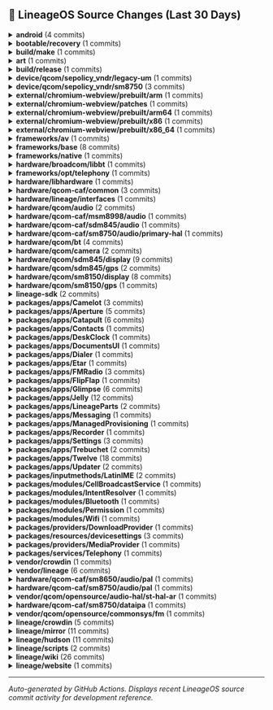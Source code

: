 ## 📜 LineageOS Source Changes (Last 30 Days)

<details>
<summary><b>android</b> (4 commits)</summary>

- [e3c809a](https://github.com/LineageOS/android/commit/e3c809a) manifest: Remove sdm845 HAL guards
  
  Author: Michael Bestas  
  Date: Sun Sep 14 11:34:50 2025 +0300

- [88f4b20](https://github.com/LineageOS/android/commit/88f4b20) manifest: Remove sm8150 HAL guards
  
  Author: Michael Bestas  
  Date: Wed Sep 10 18:17:14 2025 +0300

- [60e32f9](https://github.com/LineageOS/android/commit/60e32f9) manifest: Remove sm7250 HAL guards
  
  Author: Michael Bestas  
  Date: Tue Sep 9 22:53:30 2025 +0300

- [7680485](https://github.com/LineageOS/android/commit/7680485) manifest: September 2025 Security Update
  
  Author: Michael Bestas  
  Date: Sun Sep 7 17:28:23 2025 +0000


</details>

<details>
<summary><b>bootable/recovery</b> (1 commits)</summary>

- [16fcc1f](https://github.com/LineageOS/android_bootable_recovery/commit/16fcc1f) recovery: Extend A/B downgrades for older SPL
  
  Author: pjgowtham  
  Date: Sun Sep 21 19:00:30 2025 +0000


</details>

<details>
<summary><b>build/make</b> (1 commits)</summary>

- [f9262a9](https://github.com/LineageOS/android_build/commit/f9262a9) Merge tag &#x27;android-security-15.0.0_r10&#x27; into staging/lineage-22.2_merge-android-security-15.0.0_r10
  
  Author: Michael Bestas  
  Date: Wed Sep 3 15:43:37 2025 +0300


</details>

<details>
<summary><b>art</b> (1 commits)</summary>

- [2bff684](https://github.com/LineageOS/android_art/commit/2bff684) Merge tag &#x27;android-security-15.0.0_r10&#x27; into staging/lineage-22.2_merge-android-security-15.0.0_r10
  
  Author: Michael Bestas  
  Date: Wed Sep 3 15:41:50 2025 +0300


</details>

<details>
<summary><b>build/release</b> (1 commits)</summary>

- [b4e8130](https://github.com/LineageOS/android_build_release/commit/b4e8130) Bump Security String to 2025-09-01
  
  Author: Michael Bestas  
  Date: Tue Sep 16 12:37:50 2025 +0000


</details>

<details>
<summary><b>device/qcom/sepolicy_vndr/legacy-um</b> (1 commits)</summary>

- [d7ffab3](https://github.com/LineageOS/android_device_qcom_sepolicy_vndr/commit/d7ffab3) sepolicy_vndr: lito: Label more wakeup nodes
  
  Author: Michael Bestas  
  Date: Wed Oct 1 23:15:14 2025 +0000


</details>

<details>
<summary><b>device/qcom/sepolicy_vndr/sm8750</b> (3 commits)</summary>

- [29adc09](https://github.com/LineageOS/android_device_qcom_sepolicy_vndr/commit/29adc09) sun: Match all read_ahead_kb nodes
  
  Author: dianlujitao  
  Date: Sat Sep 20 15:42:28 2025 +0100

- [3347e79](https://github.com/LineageOS/android_device_qcom_sepolicy_vndr/commit/3347e79) qva: Allow weaver HAL to request wakelock
  
  Author: dianlujitao  
  Date: Sat Sep 20 15:42:23 2025 +0100

- [22134fa](https://github.com/LineageOS/android_device_qcom_sepolicy_vndr/commit/22134fa) Merge tag &#x27;LA.VENDOR.15.4.0.r1-18400-pakala.QSSI16.0&#x27; of https://git.codelinaro.org/clo/la/device/qcom/sepolicy_vndr into HEAD
  
  Author: Bruno Martins  
  Date: Sat Sep 20 15:23:01 2025 +0100


</details>

<details>
<summary><b>external/chromium-webview/prebuilt/arm</b> (1 commits)</summary>

- [35d15d3](https://github.com/LineageOS/android_external_chromium-webview_prebuilt_arm/commit/35d15d3) Update Chromium Webview arm to 140.0.7339.207
  
  Author: Kevin F. Haggerty  
  Date: Sat Sep 27 08:22:39 2025 -0600


</details>

<details>
<summary><b>external/chromium-webview/patches</b> (1 commits)</summary>

- [22fb1dd](https://github.com/LineageOS/android_external_chromium-webview_patches/commit/22fb1dd) Update Chromium Webview to 140.0.7339.207
  
  Author: Kevin F. Haggerty  
  Date: Fri Sep 26 09:55:19 2025 -0600


</details>

<details>
<summary><b>external/chromium-webview/prebuilt/arm64</b> (1 commits)</summary>

- [6760647](https://github.com/LineageOS/android_external_chromium-webview_prebuilt_arm64/commit/6760647) Update Chromium Webview arm64 to 140.0.7339.207
  
  Author: Kevin F. Haggerty  
  Date: Sat Sep 27 08:22:45 2025 -0600


</details>

<details>
<summary><b>external/chromium-webview/prebuilt/x86</b> (1 commits)</summary>

- [c18e219](https://github.com/LineageOS/android_external_chromium-webview_prebuilt_x86/commit/c18e219) Update Chromium Webview x86 to 140.0.7339.207
  
  Author: Kevin F. Haggerty  
  Date: Sat Sep 27 08:22:49 2025 -0600


</details>

<details>
<summary><b>external/chromium-webview/prebuilt/x86_64</b> (1 commits)</summary>

- [856f1ce](https://github.com/LineageOS/android_external_chromium-webview_prebuilt_x86_64/commit/856f1ce) Update Chromium Webview x86_64 to 140.0.7339.207
  
  Author: Kevin F. Haggerty  
  Date: Sat Sep 27 08:22:53 2025 -0600


</details>

<details>
<summary><b>frameworks/av</b> (1 commits)</summary>

- [2ff01e68](https://github.com/LineageOS/android_frameworks_av/commit/2ff01e68) Merge tag &#x27;android-security-15.0.0_r10&#x27; into staging/lineage-22.2_merge-android-security-15.0.0_r10
  
  Author: Michael Bestas  
  Date: Wed Sep 3 15:47:07 2025 +0300


</details>

<details>
<summary><b>frameworks/base</b> (8 commits)</summary>

- [b3f41dee](https://github.com/LineageOS/android_frameworks_base/commit/b3f41dee) Revert &quot;Fix biometric prompt appearing above shade&quot;
  
  Author: Austin Delgado  
  Date: Wed Sep 17 11:43:28 2025 +0000

- [fc38726e](https://github.com/LineageOS/android_frameworks_base/commit/fc38726e) Automatic translation import
  
  Author: LineageOS Infra  
  Date: Mon Sep 15 16:54:57 2025 +0000

- [353d8071](https://github.com/LineageOS/android_frameworks_base/commit/353d8071) SystemUI: Hide HEVC screen recording when no HW codec is available
  
  Author: Ido Ben-Hur  
  Date: Sun Sep 14 19:37:06 2025 +0000

- [373d214c](https://github.com/LineageOS/android_frameworks_base/commit/373d214c) Remove CompanionServicesRegister
  
  Author: Evan Chen  
  Date: Sun Sep 14 08:41:08 2025 +0000

- [8dbe445a](https://github.com/LineageOS/android_frameworks_base/commit/8dbe445a) Fix association XML parsing issues
  
  Author: Guojing Yuan  
  Date: Sun Sep 14 08:41:08 2025 +0000

- [da3bdd99](https://github.com/LineageOS/android_frameworks_base/commit/da3bdd99) Fix a bug where turning off Bluetooth before CDM BLE device discovery timeout results in a crash.
  
  Author: Raphael Kim  
  Date: Sun Sep 14 08:41:08 2025 +0000

- [9fbbf5a1](https://github.com/LineageOS/android_frameworks_base/commit/9fbbf5a1) fixup! power: Explicitly check for silent ringtone
  
  Author: programminghoch10  
  Date: Mon Sep 8 08:54:57 2025 +0300

- [e94be3b8](https://github.com/LineageOS/android_frameworks_base/commit/e94be3b8) Merge tag &#x27;android-security-15.0.0_r10&#x27; into staging/lineage-22.2_merge-android-security-15.0.0_r10
  
  Author: Michael Bestas  
  Date: Wed Sep 3 17:50:07 2025 +0300


</details>

<details>
<summary><b>frameworks/native</b> (1 commits)</summary>

- [a7f9cc63](https://github.com/LineageOS/android_frameworks_native/commit/a7f9cc63) Merge tag &#x27;android-security-15.0.0_r10&#x27; into staging/lineage-22.2_merge-android-security-15.0.0_r10
  
  Author: Michael Bestas  
  Date: Wed Sep 3 15:51:23 2025 +0300


</details>

<details>
<summary><b>hardware/broadcom/libbt</b> (1 commits)</summary>

- [39a0c50](https://github.com/LineageOS/android_hardware_broadcom_libbt/commit/39a0c50) libbt: Convert to Android.bp
  
  Author: Yumi Yukimura  
  Date: Thu Sep 4 07:32:39 2025 +0000


</details>

<details>
<summary><b>frameworks/opt/telephony</b> (1 commits)</summary>

- [c3571e72](https://github.com/LineageOS/android_frameworks_opt_telephony/commit/c3571e72) Merge tag &#x27;android-security-15.0.0_r10&#x27; into staging/lineage-22.2_merge-android-security-15.0.0_r10
  
  Author: Michael Bestas  
  Date: Wed Sep 3 15:42:09 2025 +0300


</details>

<details>
<summary><b>hardware/libhardware</b> (1 commits)</summary>

- [dacf02a](https://github.com/LineageOS/android_hardware_libhardware/commit/dacf02a) Avoid log fatal when converting between pcm_format and audio_format_t.
  
  Author: jiabin  
  Date: Fri Sep 12 11:49:56 2025 +0530


</details>

<details>
<summary><b>hardware/qcom-caf/common</b> (3 commits)</summary>

- [4d5665c](https://github.com/LineageOS/android_hardware_qcom-caf_common/commit/4d5665c) qcom: Add msm8998 audio soong config
  
  Author: Michael Bestas  
  Date: Sat Sep 6 12:54:01 2025 +0300

- [ce680e8](https://github.com/LineageOS/android_hardware_qcom-caf_common/commit/ce680e8) common: Unset MSM_VIDC_TARGET_LIST
  
  Author: Michael Bestas  
  Date: Sat Sep 6 12:11:22 2025 +0300

- [84699a5](https://github.com/LineageOS/android_hardware_qcom-caf_common/commit/84699a5) qcom: Remove no longer used TARGET_USES_DRM_PP
  
  Author: Michael Bestas  
  Date: Sat Sep 6 12:11:22 2025 +0300


</details>

<details>
<summary><b>hardware/lineage/interfaces</b> (1 commits)</summary>

- [01b0b5b](https://github.com/LineageOS/android_hardware_lineage_interfaces/commit/01b0b5b) sensors: Add a sensors 2.0 -&gt; 1.0 subhal wrapper
  
  Author: bengris32  
  Date: Sat Sep 27 13:25:38 2025 +0000


</details>

<details>
<summary><b>hardware/qcom/audio</b> (2 commits)</summary>

- [1b40af4](https://github.com/LineageOS/android_hardware_qcom_audio/commit/1b40af4) hal: Convert primary HAL to blueprint
  
  Author: Michael Bestas  
  Date: Sun Sep 14 18:16:52 2025 +0300

- [c895c94](https://github.com/LineageOS/android_hardware_qcom_audio/commit/c895c94) soundfx: Convert to blueprint
  
  Author: Michael Bestas  
  Date: Sun Sep 14 15:31:32 2025 +0300


</details>

<details>
<summary><b>hardware/qcom-caf/msm8998/audio</b> (1 commits)</summary>

- [717b078](https://github.com/LineageOS/android_hardware_qcom_audio/commit/717b078) hal: audio_extn: Add argument to pthread routines
  
  Author: danielml  
  Date: Sun Sep 7 15:27:04 2025 +0000


</details>

<details>
<summary><b>hardware/qcom-caf/sdm845/audio</b> (1 commits)</summary>

- [d5ad5c1](https://github.com/LineageOS/android_hardware_qcom_audio/commit/d5ad5c1) hal: audio_extn: Add argument to pthread routines
  
  Author: danielml  
  Date: Sun Sep 7 15:27:16 2025 +0000


</details>

<details>
<summary><b>hardware/qcom-caf/sm8750/audio/primary-hal</b> (1 commits)</summary>

- [c5ae69f](https://github.com/LineageOS/android_hardware_qcom_audio-ar/commit/c5ae69f) Merge tag &#x27;AUDIO_HANDSET.LA.10.0.r1-06800-pakala.0&#x27; of https://git.codelinaro.org/clo/la/platform/hardware/qcom/audio-ar into HEAD
  
  Author: Bruno Martins  
  Date: Sat Sep 20 15:32:36 2025 +0100


</details>

<details>
<summary><b>hardware/qcom/bt</b> (4 commits)</summary>

- [73ebd37](https://github.com/LineageOS/android_hardware_qcom_bt/commit/73ebd37) bt: Build with -Werror
  
  Author: Michael Bestas  
  Date: Sun Sep 14 20:04:52 2025 +0300

- [4663baf](https://github.com/LineageOS/android_hardware_qcom_bt/commit/4663baf) bt: Remove SSR support
  
  Author: Gabriele M  
  Date: Sun Sep 14 20:04:52 2025 +0300

- [d0dfd8a](https://github.com/LineageOS/android_hardware_qcom_bt/commit/d0dfd8a) bt: Remove unused headers
  
  Author: Michael Bestas  
  Date: Sun Sep 14 19:41:09 2025 +0300

- [3668362](https://github.com/LineageOS/android_hardware_qcom_bt/commit/3668362) bt: Convert libbt-vendor to blueprint
  
  Author: Michael Bestas  
  Date: Sun Sep 14 19:22:44 2025 +0300


</details>

<details>
<summary><b>hardware/qcom/camera</b> (2 commits)</summary>

- [bdff615](https://github.com/LineageOS/android_hardware_qcom_camera/commit/bdff615) camera: Remove unused libmmlib2d_interface
  
  Author: Michael Bestas  
  Date: Sun Sep 14 20:49:12 2025 +0300

- [a7ae4d9](https://github.com/LineageOS/android_hardware_qcom_camera/commit/a7ae4d9) camera: Remove unused files
  
  Author: Michael Bestas  
  Date: Sun Sep 14 20:39:25 2025 +0300


</details>

<details>
<summary><b>hardware/qcom/sdm845/display</b> (9 commits)</summary>

- [0d74c81](https://github.com/LineageOS/android_hardware_qcom_sdm845_display/commit/0d74c81) display: histogram: Add missing epoll_event.h include
  
  Author: razorloves  
  Date: Sun Sep 14 12:52:03 2025 +0300

- [a1cb4c2](https://github.com/LineageOS/android_hardware_qcom_sdm845_display/commit/a1cb4c2) Convert remaining Android.mk to blueprint
  
  Author: Michael Bestas  
  Date: Sun Sep 14 12:52:03 2025 +0300

- [8e56e0e](https://github.com/LineageOS/android_hardware_qcom_sdm845_display/commit/8e56e0e) sdm: Convert hwcomposer.qcom to soong
  
  Author: Michael Bestas  
  Date: Fri Sep 12 11:20:07 2025 +0300

- [fc078b2](https://github.com/LineageOS/android_hardware_qcom_sdm845_display/commit/fc078b2) sdm: Remove display_config_version conditionals
  
  Author: Michael Bestas  
  Date: Fri Sep 12 11:15:49 2025 +0300

- [ede92e3](https://github.com/LineageOS/android_hardware_qcom_sdm845_display/commit/ede92e3) sdm: Remove use_hwc2 conditional
  
  Author: Michael Bestas  
  Date: Fri Sep 12 11:06:16 2025 +0300

- [a04d353](https://github.com/LineageOS/android_hardware_qcom_sdm845_display/commit/a04d353) Convert libhistogram/libsdmcore to blueprint
  
  Author: LuK1337  
  Date: Fri Sep 12 11:06:01 2025 +0300

- [ce359a6](https://github.com/LineageOS/android_hardware_qcom_sdm845_display/commit/ce359a6) Convert gpu_tonemapper to blueprint
  
  Author: EndCredits  
  Date: Fri Sep 12 11:06:01 2025 +0300

- [9f8daaf](https://github.com/LineageOS/android_hardware_qcom_sdm845_display/commit/9f8daaf) gralloc: Make MASTER_SIDE_CP as default Making MASTER_SIDE_CP as default
  
  Author: Prabhakar Reddy Krishnappa  
  Date: Fri Sep 12 11:06:01 2025 +0300

- [fcef4ae](https://github.com/LineageOS/android_hardware_qcom_sdm845_display/commit/fcef4ae) Remove unused libcopybit sources
  
  Author: Michael Bestas  
  Date: Fri Sep 12 10:57:31 2025 +0300


</details>

<details>
<summary><b>hardware/qcom/sdm845/gps</b> (2 commits)</summary>

- [71438e3](https://github.com/LineageOS/android_hardware_qcom_sdm845_gps/commit/71438e3) Add hardware/qcom/sdm845/gps soong namespace
  
  Author: ChengYou Ho  
  Date: Fri Sep 12 12:40:57 2025 +0300

- [33255a1](https://github.com/LineageOS/android_hardware_qcom_sdm845_gps/commit/33255a1) Remove obsolete os_pickup.{bp,mk}
  
  Author: Michael Bestas  
  Date: Fri Sep 12 10:55:57 2025 +0300


</details>

<details>
<summary><b>hardware/qcom/sm8150/display</b> (8 commits)</summary>

- [c13de98](https://github.com/LineageOS/android_hardware_qcom_sm8150_display/commit/c13de98) Convert remaining Android.mk to blueprint
  
  Author: Michael Bestas  
  Date: Wed Sep 10 19:31:29 2025 +0300

- [ad7078c](https://github.com/LineageOS/android_hardware_qcom_sm8150_display/commit/ad7078c) sdm: Convert hwcomposer.qcom to soong
  
  Author: Michael Bestas  
  Date: Wed Sep 10 18:15:28 2025 +0300

- [2a9e0e9](https://github.com/LineageOS/android_hardware_qcom_sm8150_display/commit/2a9e0e9) Revert &quot;sdm/hwc: add display indices property for client id init&quot;
  
  Author: Michael Bestas  
  Date: Wed Sep 10 18:15:28 2025 +0300

- [49c36ba](https://github.com/LineageOS/android_hardware_qcom_sm8150_display/commit/49c36ba) sdm: Remove use_hwc2 conditional
  
  Author: Michael Bestas  
  Date: Wed Sep 10 18:15:28 2025 +0300

- [99e4d3f](https://github.com/LineageOS/android_hardware_qcom_sm8150_display/commit/99e4d3f) Convert libhistogram/libsdmcore to blueprint
  
  Author: LuK1337  
  Date: Wed Sep 10 18:15:28 2025 +0300

- [0278765](https://github.com/LineageOS/android_hardware_qcom_sm8150_display/commit/0278765) display: Squashed revert of hypervisor changes
  
  Author: Michael Bestas  
  Date: Wed Sep 10 18:15:28 2025 +0300

- [cd069e1](https://github.com/LineageOS/android_hardware_qcom_sm8150_display/commit/cd069e1) Convert gpu_tonemapper to blueprint
  
  Author: EndCredits  
  Date: Wed Sep 10 18:15:28 2025 +0300

- [cf6f59d](https://github.com/LineageOS/android_hardware_qcom_sm8150_display/commit/cf6f59d) Remove unused libcopybit sources
  
  Author: Michael Bestas  
  Date: Wed Sep 10 17:10:59 2025 +0300


</details>

<details>
<summary><b>hardware/qcom/sm8150/gps</b> (1 commits)</summary>

- [c102eca](https://github.com/LineageOS/android_hardware_qcom_sm8150_gps/commit/c102eca) Remove obsolete os_pickup.{bp,mk}
  
  Author: Michael Bestas  
  Date: Wed Sep 10 16:23:52 2025 +0300


</details>

<details>
<summary><b>lineage-sdk</b> (2 commits)</summary>

- [a0ab6a8](https://github.com/LineageOS/android_lineage-sdk/commit/a0ab6a8) Automatic translation import
  
  Author: LineageOS Infra  
  Date: Wed Oct 1 23:32:42 2025 +0000

- [e622339](https://github.com/LineageOS/android_lineage-sdk/commit/e622339) Automatic translation import
  
  Author: LineageOS Infra  
  Date: Mon Sep 15 16:55:01 2025 +0000


</details>

<details>
<summary><b>packages/apps/Camelot</b> (3 commits)</summary>

- [b6cff9a](https://github.com/LineageOS/android_packages_apps_Camelot/commit/b6cff9a) Camelot: Update generatebp to v1.28
  
  Author: Sebastiano Barezzi  
  Date: Wed Sep 24 19:36:25 2025 +0200

- [bcfa1a7](https://github.com/LineageOS/android_packages_apps_Camelot/commit/bcfa1a7) Camelot: Update Gradle wrapper and AGP
  
  Author: Sebastiano Barezzi  
  Date: Wed Sep 24 19:33:55 2025 +0200

- [34fd95b](https://github.com/LineageOS/android_packages_apps_Camelot/commit/34fd95b) Automatic translation import
  
  Author: LineageOS Infra  
  Date: Mon Sep 15 16:55:02 2025 +0000


</details>

<details>
<summary><b>packages/apps/Aperture</b> (5 commits)</summary>

- [1b0c843](https://github.com/LineageOS/android_packages_apps_Aperture/commit/1b0c843) Aperture: No more jail escape
  
  Author: Luca Stefani  
  Date: Tue Sep 16 10:01:45 2025 +0000

- [340b187](https://github.com/LineageOS/android_packages_apps_Aperture/commit/340b187) Aperture: Update CameraX
  
  Author: Sebastiano Barezzi  
  Date: Tue Sep 16 10:01:45 2025 +0000

- [503b71d](https://github.com/LineageOS/android_packages_apps_Aperture/commit/503b71d) Aperture: Update CameraX to 1.5.0
  
  Author: Luca Stefani  
  Date: Tue Sep 16 10:01:45 2025 +0000

- [b594427](https://github.com/LineageOS/android_packages_apps_Aperture/commit/b594427) Automatic translation import
  
  Author: LineageOS Infra  
  Date: Mon Sep 15 16:55:01 2025 +0000

- [163d4bb](https://github.com/LineageOS/android_packages_apps_Aperture/commit/163d4bb) Aperture: Fix zoom level bar alignment in QR mode
  
  Author: LuK1337  
  Date: Thu Sep 4 17:45:03 2025 +0200


</details>

<details>
<summary><b>packages/apps/Catapult</b> (6 commits)</summary>

- [cde6f68](https://github.com/LineageOS/android_packages_apps_Catapult/commit/cde6f68) Catapult: Update generatebp to v1.28
  
  Author: Sebastiano Barezzi  
  Date: Wed Sep 24 19:46:06 2025 +0200

- [ca5d356](https://github.com/LineageOS/android_packages_apps_Catapult/commit/ca5d356) Catapult: Update AGP
  
  Author: Sebastiano Barezzi  
  Date: Wed Sep 24 19:44:54 2025 +0200

- [1986457](https://github.com/LineageOS/android_packages_apps_Catapult/commit/1986457) Catapult: Sync up Gradle setup with Twelve &amp; co.
  
  Author: Sebastiano Barezzi  
  Date: Sun Sep 21 18:43:09 2025 +0200

- [38dc5a4](https://github.com/LineageOS/android_packages_apps_Catapult/commit/38dc5a4) Catapult: Update Gradle wrapper and AGP
  
  Author: Sebastiano Barezzi  
  Date: Sun Sep 21 18:17:02 2025 +0200

- [1190f61](https://github.com/LineageOS/android_packages_apps_Catapult/commit/1190f61) Catapult: Update card move overlay drawable dimens
  
  Author: Timi  
  Date: Sun Sep 21 11:45:15 2025 +0300

- [8f00af7](https://github.com/LineageOS/android_packages_apps_Catapult/commit/8f00af7) Automatic translation import
  
  Author: LineageOS Infra  
  Date: Mon Sep 15 16:55:02 2025 +0000


</details>

<details>
<summary><b>packages/apps/Contacts</b> (1 commits)</summary>

- [29de9bf](https://github.com/LineageOS/android_packages_apps_Contacts/commit/29de9bf) Merge tag &#x27;android-security-15.0.0_r10&#x27; into staging/lineage-22.2_merge-android-security-15.0.0_r10
  
  Author: Michael Bestas  
  Date: Wed Sep 3 15:42:20 2025 +0300


</details>

<details>
<summary><b>packages/apps/DeskClock</b> (1 commits)</summary>

- [cd9326b](https://github.com/LineageOS/android_packages_apps_DeskClock/commit/cd9326b) Automatic translation import
  
  Author: LineageOS Infra  
  Date: Mon Sep 15 16:55:02 2025 +0000


</details>

<details>
<summary><b>packages/apps/DocumentsUI</b> (1 commits)</summary>

- [dff9363](https://github.com/LineageOS/android_packages_apps_DocumentsUI/commit/dff9363) Merge tag &#x27;android-security-15.0.0_r10&#x27; into staging/lineage-22.2_merge-android-security-15.0.0_r10
  
  Author: Michael Bestas  
  Date: Wed Sep 3 15:42:20 2025 +0300


</details>

<details>
<summary><b>packages/apps/Dialer</b> (1 commits)</summary>

- [0f46e4b](https://github.com/LineageOS/android_packages_apps_Dialer/commit/0f46e4b) Automatic translation import
  
  Author: LineageOS Infra  
  Date: Mon Sep 15 16:55:03 2025 +0000


</details>

<details>
<summary><b>packages/apps/Etar</b> (1 commits)</summary>

- [26ac561](https://github.com/LineageOS/android_packages_apps_Etar/commit/26ac561) Automatic translation import
  
  Author: LineageOS Infra  
  Date: Mon Sep 15 16:55:04 2025 +0000


</details>

<details>
<summary><b>packages/apps/FMRadio</b> (3 commits)</summary>

- [7e89b01](https://github.com/LineageOS/android_packages_apps_FMRadio/commit/7e89b01) FmService: Set RECEIVER_NOT_EXPORTED
  
  Author: Cyber Knight  
  Date: Fri Sep 26 18:30:01 2025 +0000

- [4372899](https://github.com/LineageOS/android_packages_apps_FMRadio/commit/4372899) FMRadio: Start ForegroundService with a type
  
  Author: Cyber Knight  
  Date: Wed Sep 24 20:26:24 2025 +0000

- [5160538](https://github.com/LineageOS/android_packages_apps_FMRadio/commit/5160538) Automatic translation import
  
  Author: LineageOS Infra  
  Date: Mon Sep 15 16:55:04 2025 +0000


</details>

<details>
<summary><b>packages/apps/FlipFlap</b> (1 commits)</summary>

- [dd49d55](https://github.com/LineageOS/android_packages_apps_FlipFlap/commit/dd49d55) Automatic translation import
  
  Author: LineageOS Infra  
  Date: Mon Sep 15 16:55:05 2025 +0000


</details>

<details>
<summary><b>packages/apps/Glimpse</b> (6 commits)</summary>

- [bf55f6a](https://github.com/LineageOS/android_packages_apps_Glimpse/commit/bf55f6a) Automatic translation import
  
  Author: LineageOS Infra  
  Date: Wed Oct 1 23:32:43 2025 +0000

- [6fcd70c](https://github.com/LineageOS/android_packages_apps_Glimpse/commit/6fcd70c) Glimpse: Add file size to media info
  
  Author: Luca Stefani  
  Date: Tue Sep 30 20:44:31 2025 +0200

- [fa8b084](https://github.com/LineageOS/android_packages_apps_Glimpse/commit/fa8b084) Automatic translation import
  
  Author: LineageOS Infra  
  Date: Wed Sep 24 20:06:43 2025 +0000

- [b810f35](https://github.com/LineageOS/android_packages_apps_Glimpse/commit/b810f35) Glimpse: Update generatebp to v1.28
  
  Author: Sebastiano Barezzi  
  Date: Wed Sep 24 18:40:48 2025 +0200

- [a09a223](https://github.com/LineageOS/android_packages_apps_Glimpse/commit/a09a223) Glimpse: Update Gradle wrapper and AGP
  
  Author: Sebastiano Barezzi  
  Date: Sun Sep 21 11:17:05 2025 +0200

- [e774392](https://github.com/LineageOS/android_packages_apps_Glimpse/commit/e774392) Automatic translation import
  
  Author: LineageOS Infra  
  Date: Mon Sep 15 16:55:05 2025 +0000


</details>

<details>
<summary><b>packages/apps/Jelly</b> (12 commits)</summary>

- [2d8559b](https://github.com/LineageOS/android_packages_apps_Jelly/commit/2d8559b) Jelly: Load scripts once
  
  Author: Luca Stefani  
  Date: Fri Sep 26 14:00:41 2025 -0700

- [67d7b58](https://github.com/LineageOS/android_packages_apps_Jelly/commit/67d7b58) Jelly: Implement Web Share API
  
  Author: SaeedDev94  
  Date: Fri Sep 26 13:58:10 2025 -0700

- [fe57ec1](https://github.com/LineageOS/android_packages_apps_Jelly/commit/fe57ec1) Jelly: Update generatebp to v1.28
  
  Author: Sebastiano Barezzi  
  Date: Thu Sep 25 01:45:01 2025 +0200

- [16c2153](https://github.com/LineageOS/android_packages_apps_Jelly/commit/16c2153) Jelly: Update AGP
  
  Author: Sebastiano Barezzi  
  Date: Thu Sep 25 01:45:01 2025 +0200

- [2a0c520](https://github.com/LineageOS/android_packages_apps_Jelly/commit/2a0c520) Automatic translation import
  
  Author: LineageOS Infra  
  Date: Wed Sep 24 20:06:44 2025 +0000

- [504ab40](https://github.com/LineageOS/android_packages_apps_Jelly/commit/504ab40) Jelly: Bump Kotlin to 1.9.23
  
  Author: Sebastiano Barezzi  
  Date: Mon Sep 22 17:35:46 2025 +0200

- [eca8410](https://github.com/LineageOS/android_packages_apps_Jelly/commit/eca8410) Jelly: Update gradle-generatebp to 1.26
  
  Author: Luca Stefani  
  Date: Mon Sep 22 17:33:02 2025 +0200

- [1f01f61](https://github.com/LineageOS/android_packages_apps_Jelly/commit/1f01f61) Jelly: Update Gradle wrapper and AGP
  
  Author: Sebastiano Barezzi  
  Date: Mon Sep 22 17:30:07 2025 +0200

- [3bb9fdb](https://github.com/LineageOS/android_packages_apps_Jelly/commit/3bb9fdb) Jelly: Sync up Gradle setup with Twelve &amp; co.
  
  Author: Sebastiano Barezzi  
  Date: Mon Sep 22 17:19:05 2025 +0200

- [d7059db](https://github.com/LineageOS/android_packages_apps_Jelly/commit/d7059db) Jelly: Move KAPT block to the right place
  
  Author: Sebastiano Barezzi  
  Date: Mon Sep 22 17:19:05 2025 +0200

- [0a8e529](https://github.com/LineageOS/android_packages_apps_Jelly/commit/0a8e529) Jelly: Specify KAPT version and add all plugins to classpath
  
  Author: Sebastiano Barezzi  
  Date: Mon Sep 22 17:13:18 2025 +0200

- [6de7c84](https://github.com/LineageOS/android_packages_apps_Jelly/commit/6de7c84) Automatic translation import
  
  Author: LineageOS Infra  
  Date: Mon Sep 15 16:55:05 2025 +0000


</details>

<details>
<summary><b>packages/apps/LineageParts</b> (2 commits)</summary>

- [3621247](https://github.com/LineageOS/android_packages_apps_LineageParts/commit/3621247) Automatic translation import
  
  Author: LineageOS Infra  
  Date: Wed Oct 1 23:32:44 2025 +0000

- [84552e0](https://github.com/LineageOS/android_packages_apps_LineageParts/commit/84552e0) Automatic translation import
  
  Author: LineageOS Infra  
  Date: Mon Sep 15 16:55:06 2025 +0000


</details>

<details>
<summary><b>packages/apps/Messaging</b> (1 commits)</summary>

- [d65b136](https://github.com/LineageOS/android_packages_apps_Messaging/commit/d65b136) Automatic translation import
  
  Author: LineageOS Infra  
  Date: Mon Sep 15 16:55:06 2025 +0000


</details>

<details>
<summary><b>packages/apps/ManagedProvisioning</b> (1 commits)</summary>

- [5d236fc](https://github.com/LineageOS/android_packages_apps_ManagedProvisioning/commit/5d236fc) Merge tag &#x27;android-security-15.0.0_r10&#x27; into staging/lineage-22.2_merge-android-security-15.0.0_r10
  
  Author: Michael Bestas  
  Date: Wed Sep 3 15:42:21 2025 +0300


</details>

<details>
<summary><b>packages/apps/Recorder</b> (1 commits)</summary>

- [1f9060b](https://github.com/LineageOS/android_packages_apps_Recorder/commit/1f9060b) Automatic translation import
  
  Author: LineageOS Infra  
  Date: Mon Sep 15 16:55:06 2025 +0000


</details>

<details>
<summary><b>packages/apps/Settings</b> (3 commits)</summary>

- [02302c34](https://github.com/LineageOS/android_packages_apps_Settings/commit/02302c34) Automatic translation import
  
  Author: LineageOS Infra  
  Date: Wed Oct 1 23:32:45 2025 +0000

- [e54e5070](https://github.com/LineageOS/android_packages_apps_Settings/commit/e54e5070) Automatic translation import
  
  Author: LineageOS Infra  
  Date: Mon Sep 15 16:55:07 2025 +0000

- [3467f151](https://github.com/LineageOS/android_packages_apps_Settings/commit/3467f151) Merge tag &#x27;android-security-15.0.0_r10&#x27; into staging/lineage-22.2_merge-android-security-15.0.0_r10
  
  Author: Michael Bestas  
  Date: Wed Sep 3 16:01:01 2025 +0300


</details>

<details>
<summary><b>packages/apps/Trebuchet</b> (2 commits)</summary>

- [3c1310f](https://github.com/LineageOS/android_packages_apps_Trebuchet/commit/3c1310f) Automatic translation import
  
  Author: LineageOS Infra  
  Date: Wed Oct 1 23:32:46 2025 +0000

- [7220bfa](https://github.com/LineageOS/android_packages_apps_Trebuchet/commit/7220bfa) Automatic translation import
  
  Author: LineageOS Infra  
  Date: Mon Sep 15 16:55:08 2025 +0000


</details>

<details>
<summary><b>packages/apps/Twelve</b> (18 commits)</summary>

- [5463caa](https://github.com/LineageOS/android_packages_apps_Twelve/commit/5463caa) Automatic translation import
  
  Author: LineageOS Infra  
  Date: Wed Oct 1 23:32:46 2025 +0000

- [17169d4](https://github.com/LineageOS/android_packages_apps_Twelve/commit/17169d4) Automatic translation import
  
  Author: LineageOS Infra  
  Date: Wed Sep 24 20:06:50 2025 +0000

- [adc7d1b](https://github.com/LineageOS/android_packages_apps_Twelve/commit/adc7d1b) Twelve: Update generatebp to v1.28
  
  Author: Sebastiano Barezzi  
  Date: Wed Sep 24 18:55:46 2025 +0200

- [48e5a66](https://github.com/LineageOS/android_packages_apps_Twelve/commit/48e5a66) Twelve: `kapt` -&gt; `kotlin-kapt`
  
  Author: Sebastiano Barezzi  
  Date: Wed Sep 24 18:55:46 2025 +0200

- [2829464](https://github.com/LineageOS/android_packages_apps_Twelve/commit/2829464) Twelve: Update Gradle wrapper and AGP
  
  Author: Sebastiano Barezzi  
  Date: Wed Sep 24 16:44:48 2025 +0200

- [7d3ecde](https://github.com/LineageOS/android_packages_apps_Twelve/commit/7d3ecde) Twelve: Fix spacing around play buttons
  
  Author: Inhishonor  
  Date: Sat Sep 20 19:56:01 2025 +0200

- [3f0ff3d](https://github.com/LineageOS/android_packages_apps_Twelve/commit/3f0ff3d) Twelve: ListItem: Declare a new corner radius attribute
  
  Author: Sebastiano Barezzi  
  Date: Sat Sep 20 19:56:01 2025 +0200

- [08bb7f0](https://github.com/LineageOS/android_packages_apps_Twelve/commit/08bb7f0) Twelve: ListItem: Fix an API issue on older SDK versions
  
  Author: Sebastiano Barezzi  
  Date: Sat Sep 20 19:56:01 2025 +0200

- [77af37e](https://github.com/LineageOS/android_packages_apps_Twelve/commit/77af37e) Twelve: ListItem: `Context.getColorStateList` uses the current theme
  
  Author: Sebastiano Barezzi  
  Date: Sat Sep 20 19:56:01 2025 +0200

- [aca4e68](https://github.com/LineageOS/android_packages_apps_Twelve/commit/aca4e68) Twelve: Resize the window when using IME
  
  Author: Sebastiano Barezzi  
  Date: Sat Sep 20 19:56:00 2025 +0200

- [14c855f](https://github.com/LineageOS/android_packages_apps_Twelve/commit/14c855f) Twelve: Fix FAB text/icon tints
  
  Author: Luca Stefani  
  Date: Sat Sep 20 19:56:00 2025 +0200

- [bb6d425](https://github.com/LineageOS/android_packages_apps_Twelve/commit/bb6d425) Twelve: Specify KAPT version and add all plugins to classpath
  
  Author: Sebastiano Barezzi  
  Date: Sat Sep 20 19:56:00 2025 +0200

- [3026c4d](https://github.com/LineageOS/android_packages_apps_Twelve/commit/3026c4d) Twelve: Play random songs button
  
  Author: Inhishonor  
  Date: Thu Sep 18 20:24:36 2025 +0200

- [8b55929](https://github.com/LineageOS/android_packages_apps_Twelve/commit/8b55929) Twelve: Result: Add `onSuccess`/`onError` methods
  
  Author: Sebastiano Barezzi  
  Date: Thu Sep 18 20:24:36 2025 +0200

- [5131a69](https://github.com/LineageOS/android_packages_apps_Twelve/commit/5131a69) Twelve: MediaDataStore: Add audios method
  
  Author: Sebastiano Barezzi  
  Date: Thu Sep 18 20:24:36 2025 +0200

- [851f87d](https://github.com/LineageOS/android_packages_apps_Twelve/commit/851f87d) Twelve: Merge all home page VMs into a single one
  
  Author: Sebastiano Barezzi  
  Date: Thu Sep 18 20:23:41 2025 +0200

- [c167d52](https://github.com/LineageOS/android_packages_apps_Twelve/commit/c167d52) Twelve: Get new random content every time app opens
  
  Author: Inhishonor  
  Date: Thu Sep 18 20:23:41 2025 +0200

- [e765cd7](https://github.com/LineageOS/android_packages_apps_Twelve/commit/e765cd7) Automatic translation import
  
  Author: LineageOS Infra  
  Date: Mon Sep 15 16:55:08 2025 +0000


</details>

<details>
<summary><b>packages/apps/Updater</b> (2 commits)</summary>

- [312b283](https://github.com/LineageOS/android_packages_apps_Updater/commit/312b283) Automatic translation import
  
  Author: LineageOS Infra  
  Date: Wed Oct 1 23:32:47 2025 +0000

- [be62451](https://github.com/LineageOS/android_packages_apps_Updater/commit/be62451) Automatic translation import
  
  Author: LineageOS Infra  
  Date: Mon Sep 15 16:55:09 2025 +0000


</details>

<details>
<summary><b>packages/inputmethods/LatinIME</b> (2 commits)</summary>

- [b1b807e](https://github.com/LineageOS/android_packages_inputmethods_LatinIME/commit/b1b807e) Add Turkish F layout
  
  Author: Berkay Yıldırım  
  Date: Fri Sep 12 13:53:48 2025 +0300

- [d565b60](https://github.com/LineageOS/android_packages_inputmethods_LatinIME/commit/d565b60) Add Turkish specific layout set
  
  Author: Berkay Yıldırım  
  Date: Thu Sep 11 07:13:45 2025 +0000


</details>

<details>
<summary><b>packages/modules/CellBroadcastService</b> (1 commits)</summary>

- [ea7970b](https://github.com/LineageOS/android_packages_modules_CellBroadcastService/commit/ea7970b) Merge tag &#x27;android-security-15.0.0_r10&#x27; into staging/lineage-22.2_merge-android-security-15.0.0_r10
  
  Author: Michael Bestas  
  Date: Wed Sep 3 16:07:30 2025 +0300


</details>

<details>
<summary><b>packages/modules/IntentResolver</b> (1 commits)</summary>

- [ac921be](https://github.com/LineageOS/android_packages_modules_IntentResolver/commit/ac921be) Merge tag &#x27;android-security-15.0.0_r10&#x27; into staging/lineage-22.2_merge-android-security-15.0.0_r10
  
  Author: Michael Bestas  
  Date: Wed Sep 3 16:06:41 2025 +0300


</details>

<details>
<summary><b>packages/modules/Bluetooth</b> (1 commits)</summary>

- [b6a6b8a28](https://github.com/LineageOS/android_packages_modules_Bluetooth/commit/b6a6b8a28) Merge tag &#x27;android-security-15.0.0_r10&#x27; into staging/lineage-22.2_merge-android-security-15.0.0_r10
  
  Author: Michael Bestas  
  Date: Wed Sep 3 16:08:42 2025 +0300


</details>

<details>
<summary><b>packages/modules/Permission</b> (1 commits)</summary>

- [f9690ca9](https://github.com/LineageOS/android_packages_modules_Permission/commit/f9690ca9) Merge tag &#x27;android-security-15.0.0_r10&#x27; into staging/lineage-22.2_merge-android-security-15.0.0_r10
  
  Author: Michael Bestas  
  Date: Wed Sep 3 15:42:31 2025 +0300


</details>

<details>
<summary><b>packages/modules/Wifi</b> (1 commits)</summary>

- [d6417247](https://github.com/LineageOS/android_packages_modules_Wifi/commit/d6417247) Merge tag &#x27;android-security-15.0.0_r10&#x27; into staging/lineage-22.2_merge-android-security-15.0.0_r10
  
  Author: Michael Bestas  
  Date: Wed Sep 3 16:10:02 2025 +0300


</details>

<details>
<summary><b>packages/providers/DownloadProvider</b> (1 commits)</summary>

- [14a2956](https://github.com/LineageOS/android_packages_providers_DownloadProvider/commit/14a2956) Automatic translation import
  
  Author: LineageOS Infra  
  Date: Mon Sep 15 16:55:09 2025 +0000


</details>

<details>
<summary><b>packages/resources/devicesettings</b> (3 commits)</summary>

- [885204a](https://github.com/LineageOS/android_packages_resources_devicesettings/commit/885204a) Automatic translation import
  
  Author: LineageOS Infra  
  Date: Wed Oct 1 23:32:48 2025 +0000

- [61a0716](https://github.com/LineageOS/android_packages_resources_devicesettings/commit/61a0716) Automatic translation import
  
  Author: LineageOS Infra  
  Date: Mon Sep 15 16:55:09 2025 +0000

- [cd8846d](https://github.com/LineageOS/android_packages_resources_devicesettings/commit/cd8846d) devicesettings: Add strings for StylusKeyHandler
  
  Author: AnierinB  
  Date: Sat Sep 13 06:08:50 2025 +0000


</details>

<details>
<summary><b>packages/providers/MediaProvider</b> (1 commits)</summary>

- [47422d55](https://github.com/LineageOS/android_packages_providers_MediaProvider/commit/47422d55) Merge tag &#x27;android-security-15.0.0_r10&#x27; into staging/lineage-22.2_merge-android-security-15.0.0_r10
  
  Author: Michael Bestas  
  Date: Wed Sep 3 15:42:36 2025 +0300


</details>

<details>
<summary><b>packages/services/Telephony</b> (1 commits)</summary>

- [85f9d70](https://github.com/LineageOS/android_packages_services_Telephony/commit/85f9d70) Merge tag &#x27;android-security-15.0.0_r10&#x27; into staging/lineage-22.2_merge-android-security-15.0.0_r10
  
  Author: Michael Bestas  
  Date: Wed Sep 3 16:14:00 2025 +0300


</details>

<details>
<summary><b>vendor/crowdin</b> (1 commits)</summary>

- [c6cea5e](https://github.com/LineageOS/android_vendor_crowdin/commit/c6cea5e) Automatic translation import
  
  Author: LineageOS Infra  
  Date: Mon Sep 15 16:55:17 2025 +0000


</details>

<details>
<summary><b>vendor/lineage</b> (6 commits)</summary>

- [d89d58b](https://github.com/LineageOS/android_vendor_lineage/commit/d89d58b) vars: Update sun tags
  
  Author: Bruno Martins  
  Date: Sat Sep 20 15:26:27 2025 +0100

- [a5111a0](https://github.com/LineageOS/android_vendor_lineage/commit/a5111a0) vars: Point bluejay to archive.org
  
  Author: Michael Bestas  
  Date: Thu Sep 11 13:23:28 2025 +0300

- [d5fdacb](https://github.com/LineageOS/android_vendor_lineage/commit/d5fdacb) vars: Point sunfish to archive.org
  
  Author: Michael Bestas  
  Date: Thu Sep 11 10:13:21 2025 +0000

- [b23dc5b](https://github.com/LineageOS/android_vendor_lineage/commit/b23dc5b) merge_dtbs: Use DeviceTreeInfo&#x27;s hash in get_name()
  
  Author: inferno0230  
  Date: Tue Sep 9 10:03:38 2025 +0200

- [18c7a31](https://github.com/LineageOS/android_vendor_lineage/commit/18c7a31) apns: Add BICS
  
  Author: dianlujitao  
  Date: Mon Sep 8 06:19:41 2025 +0000

- [ad91ffc](https://github.com/LineageOS/android_vendor_lineage/commit/ad91ffc) vars: September 2025 Security Update
  
  Author: Michael Bestas  
  Date: Wed Sep 3 15:31:52 2025 +0300


</details>

<details>
<summary><b>hardware/qcom-caf/sm8650/audio/pal</b> (1 commits)</summary>

- [d19ff12](https://github.com/LineageOS/android_vendor_qcom_opensource_arpal-lx/commit/d19ff12) Revert &quot;pal: fix redefinition of epoll_event&quot;
  
  Author: Arian  
  Date: Thu Sep 18 14:11:25 2025 +0000


</details>

<details>
<summary><b>hardware/qcom-caf/sm8750/audio/pal</b> (1 commits)</summary>

- [6ead194](https://github.com/LineageOS/android_vendor_qcom_opensource_arpal-lx/commit/6ead194) Merge tag &#x27;AUDIO_HANDSET.LA.10.0.r1-06800-pakala.0&#x27; of https://git.codelinaro.org/clo/la/platform/vendor/qcom/opensource/arpal-lx into HEAD
  
  Author: Bruno Martins  
  Date: Sat Sep 20 15:31:29 2025 +0100


</details>

<details>
<summary><b>vendor/qcom/opensource/audio-hal/st-hal-ar</b> (1 commits)</summary>

- [368e7bd](https://github.com/LineageOS/android_vendor_qcom_opensource_audio-hal_st-hal-ar/commit/368e7bd) Merge tag &#x27;AUDIO_HANDSET.LA.10.0.r1-06800-pakala.0&#x27; of https://git.codelinaro.org/clo/la/platform/vendor/qcom-opensource/audio-hal/st-hal-ar into HEAD
  
  Author: Bruno Martins  
  Date: Sat Sep 20 15:35:20 2025 +0100


</details>

<details>
<summary><b>hardware/qcom-caf/sm8750/dataipa</b> (1 commits)</summary>

- [9924e25](https://github.com/LineageOS/android_vendor_qcom_opensource_dataipa/commit/9924e25) Merge tag &#x27;LA.VENDOR.15.4.0.r1-18400-pakala.QSSI16.0&#x27; of https://git.codelinaro.org/clo/la/platform/vendor/opensource/dataipa into HEAD
  
  Author: Bruno Martins  
  Date: Sat Sep 20 15:28:38 2025 +0100


</details>

<details>
<summary><b>vendor/qcom/opensource/commonsys/fm</b> (1 commits)</summary>

- [0a042da](https://github.com/LineageOS/android_vendor_qcom_opensource_fm-commonsys/commit/0a042da) Automatic translation import
  
  Author: LineageOS Infra  
  Date: Mon Sep 15 16:55:10 2025 +0000


</details>

<details>
<summary><b>lineage/crowdin</b> (5 commits)</summary>

- [3fd82ce](https://github.com/LineageOS/cm_crowdin/commit/3fd82ce) config: lineage-23.0: Add Etar lineage strings
  
  Author: Michael Bestas  
  Date: Tue Sep 23 23:28:35 2025 +0300

- [a1a8b68](https://github.com/LineageOS/cm_crowdin/commit/a1a8b68) config: lineage-23.0: Move Etar translations to vendor/crowdin
  
  Author: Michael Bestas  
  Date: Tue Sep 23 22:13:50 2025 +0300

- [1ab912a](https://github.com/LineageOS/cm_crowdin/commit/1ab912a) config: Initial lineage-23.0 changes
  
  Author: Michael Bestas  
  Date: Tue Sep 23 22:13:50 2025 +0300

- [d676fb0](https://github.com/LineageOS/cm_crowdin/commit/d676fb0) config: Remove 19.1/20.0 support
  
  Author: Michael Bestas  
  Date: Mon Sep 15 20:16:55 2025 +0000

- [cf1accb](https://github.com/LineageOS/cm_crowdin/commit/cf1accb) config: Add hardware/oplus/Pen
  
  Author: LuK1337  
  Date: Fri Sep 5 23:31:21 2025 +0200


</details>

<details>
<summary><b>lineage/mirror</b> (11 commits)</summary>

- [2860df0](https://github.com/LineageOS/mirror/commit/2860df0) Updated to 28-Sep-2025 22:01 UTC
  
  Author: Tim Schumacher  
  Date: Mon Sep 29 00:01:24 2025 +0200

- [6140202](https://github.com/LineageOS/mirror/commit/6140202) Updated lineage-minimal to 26-Sep-2025 22:02 UTC
  
  Author: Tim Schumacher  
  Date: Sat Sep 27 00:02:04 2025 +0200

- [196583b](https://github.com/LineageOS/mirror/commit/196583b) Updated to 26-Sep-2025 11:59 UTC
  
  Author: Michael Bestas  
  Date: Fri Sep 26 14:59:28 2025 +0300

- [e8d5c3e](https://github.com/LineageOS/mirror/commit/e8d5c3e) Updated to 20-Sep-2025 22:01 UTC
  
  Author: Tim Schumacher  
  Date: Sun Sep 21 01:30:24 2025 +0200

- [c18e2f2](https://github.com/LineageOS/mirror/commit/c18e2f2) Updated to 14-Sep-2025 22:01 UTC
  
  Author: Tim Schumacher  
  Date: Mon Sep 15 00:01:19 2025 +0200

- [8896d20](https://github.com/LineageOS/mirror/commit/8896d20) Updated lineage-minimal to 07-Sep-2025 22:01 UTC
  
  Author: Tim Schumacher  
  Date: Mon Sep 8 00:01:43 2025 +0200

- [1d6eb2e](https://github.com/LineageOS/mirror/commit/1d6eb2e) Updated to 06-Sep-2025 10:01 UTC
  
  Author: Tim Schumacher  
  Date: Sat Sep 6 12:01:19 2025 +0200

- [cf3a76c](https://github.com/LineageOS/mirror/commit/cf3a76c) Updated lineage-minimal to 05-Sep-2025 22:01 UTC
  
  Author: Tim Schumacher  
  Date: Sat Sep 6 00:01:56 2025 +0200

- [109a48f](https://github.com/LineageOS/mirror/commit/109a48f) Updated aosp-minimal to 05-Sep-2025 10:02 UTC
  
  Author: Tim Schumacher  
  Date: Fri Sep 5 12:02:01 2025 +0200

- [165bd19](https://github.com/LineageOS/mirror/commit/165bd19) Updated to 04-Sep-2025 22:01 UTC
  
  Author: Tim Schumacher  
  Date: Fri Sep 5 00:01:35 2025 +0200

- [1e1e1e0](https://github.com/LineageOS/mirror/commit/1e1e1e0) Updated to 03-Sep-2025 22:01 UTC
  
  Author: Tim Schumacher  
  Date: Thu Sep 4 00:01:29 2025 +0200


</details>

<details>
<summary><b>lineage/hudson</b> (11 commits)</summary>

- [8ba4739](https://github.com/LineageOS/hudson/commit/8ba4739) Regenerate device dependency mappings
  
  Author: LineageOS Infra  
  Date: Mon Sep 29 23:30:47 2025 +0000

- [25b46d6](https://github.com/LineageOS/hudson/commit/25b46d6) Regenerate device dependency mappings
  
  Author: LineageOS Infra  
  Date: Sun Sep 28 23:30:47 2025 +0000

- [c9c398a](https://github.com/LineageOS/hudson/commit/c9c398a) 洱海
  
  Author: LuK1337  
  Date: Sun Sep 28 11:20:01 2025 +0200

- [7455f3c](https://github.com/LineageOS/hudson/commit/7455f3c) aston joins the race
  
  Author: inferno0230  
  Date: Thu Sep 25 11:55:04 2025 +0000

- [8fe97e9](https://github.com/LineageOS/hudson/commit/8fe97e9) benz joins the race
  
  Author: inferno0230  
  Date: Thu Sep 25 11:55:04 2025 +0000

- [70fa364](https://github.com/LineageOS/hudson/commit/70fa364) NB1 = NoBody wAnts
  
  Author: Tuan Anh  
  Date: Wed Sep 24 22:14:59 2025 +0000

- [4e4ffbf](https://github.com/LineageOS/hudson/commit/4e4ffbf) Regenerate device dependency mappings
  
  Author: LuK1337  
  Date: Tue Sep 23 18:17:16 2025 +0200

- [018ba04](https://github.com/LineageOS/hudson/commit/018ba04) Regenerate device dependency mappings
  
  Author: LineageOS Infra  
  Date: Sun Sep 21 23:31:02 2025 +0000

- [6215c27](https://github.com/LineageOS/hudson/commit/6215c27) Regenerate device dependency mappings
  
  Author: LineageOS Infra  
  Date: Tue Sep 16 17:00:41 2025 +0000

- [10f45e6](https://github.com/LineageOS/hudson/commit/10f45e6) Finally, waffles are on the breakfast menu for Hudson builds
  
  Author: chandu078  
  Date: Sun Sep 7 14:41:44 2025 +0530

- [efb5f20](https://github.com/LineageOS/hudson/commit/efb5f20) hudson: Add Xiaomi Mi Note 10 / Note 10 Pro / CC9 Pro (tucana)
  
  Author: Alexander Baransky  
  Date: Fri Sep 5 09:37:43 2025 +0000


</details>

<details>
<summary><b>lineage/scripts</b> (2 commits)</summary>

- [7b8ba9e](https://github.com/LineageOS/scripts/commit/7b8ba9e) best-caf-kernel: chmod +x
  
  Author: LuK1337  
  Date: Sun Sep 28 21:29:32 2025 +0200

- [5147852](https://github.com/LineageOS/scripts/commit/5147852) build-webview: Update default webview to 140.0.7339.207
  
  Author: Kevin F. Haggerty  
  Date: Fri Sep 26 09:50:33 2025 -0600


</details>

<details>
<summary><b>lineage/wiki</b> (26 commits)</summary>

- [ee4ffa2](https://github.com/LineageOS/lineage_wiki/commit/ee4ffa2) devices: salami: Add init_boot to flash partitions before recovery
  
  Author: Bruno Martins  
  Date: Thu Oct 2 22:40:54 2025 +0100

- [fb02924](https://github.com/LineageOS/lineage_wiki/commit/fb02924) wiki: devices: aston/benz: Add init_boot to flash partitions before recovery
  
  Author: inferno0230  
  Date: Thu Oct 2 15:59:06 2025 +0530

- [9264484](https://github.com/LineageOS/lineage_wiki/commit/9264484) wiki: Add erhai
  
  Author: LuK1337  
  Date: Sun Sep 28 11:20:40 2025 +0200

- [cd0ce91](https://github.com/LineageOS/lineage_wiki/commit/cd0ce91) wiki: Swap aston.png to one that matches other OnePlus devices
  
  Author: LuK1337  
  Date: Fri Sep 26 09:07:04 2025 +0200

- [0c5e787](https://github.com/LineageOS/lineage_wiki/commit/0c5e787) wiki: Add OnePlus 12R (aston)
  
  Author: inferno0230  
  Date: Fri Sep 26 02:40:04 2025 -0400

- [afba45b](https://github.com/LineageOS/lineage_wiki/commit/afba45b) wiki: Add OnePlus Nord CE4 (benz)
  
  Author: inferno0230  
  Date: Thu Sep 25 14:31:35 2025 +0530

- [92b8aaa](https://github.com/LineageOS/lineage_wiki/commit/92b8aaa) wiki: Promote NB1 to 22.2
  
  Author: Tuan Anh  
  Date: Wed Sep 24 13:51:56 2025 -0400

- [df7977d](https://github.com/LineageOS/lineage_wiki/commit/df7977d) wiki: Add instructions to install/upgrade from a non A/B RDAP to A/B RDAP build
  
  Author: Tuan Anh  
  Date: Wed Sep 24 13:51:55 2025 -0400

- [7194643](https://github.com/LineageOS/lineage_wiki/commit/7194643) wiki: Sort waffle&#x27;s peripherals
  
  Author: LuK1337  
  Date: Mon Sep 22 11:16:06 2025 +0200

- [6ba6835](https://github.com/LineageOS/lineage_wiki/commit/6ba6835) wiki: devices: Set device type Phone (slider) for F(x)tec devices
  
  Author: Andrey Sprynga  
  Date: Fri Sep 19 23:31:01 2025 +0700

- [f71dab2](https://github.com/LineageOS/lineage_wiki/commit/f71dab2) wiki: Update the push command for apps
  
  Author: Inhishonor  
  Date: Wed Sep 17 23:49:10 2025 +0000

- [17ad744](https://github.com/LineageOS/lineage_wiki/commit/17ad744) wiki: Update Docker installation guide
  
  Author: Inhishonor  
  Date: Wed Sep 17 23:42:54 2025 +0000

- [573ae0d](https://github.com/LineageOS/lineage_wiki/commit/573ae0d) wiki: fastboot reboot-recovery -&gt; fastboot reboot recovery
  
  Author: LuK1337  
  Date: Mon Sep 15 19:47:25 2025 +0200

- [97e9a68](https://github.com/LineageOS/lineage_wiki/commit/97e9a68) wiki: Add schema validation for `recovery_reboot`
  
  Author: LuK1337  
  Date: Sun Sep 14 09:44:48 2025 +0200

- [2744973](https://github.com/LineageOS/lineage_wiki/commit/2744973) wiki: Unset `recovery_reboot` for m5/odroidc4/radxa0/radxa02
  
  Author: LuK1337  
  Date: Sun Sep 14 09:43:08 2025 +0200

- [ca24d88](https://github.com/LineageOS/lineage_wiki/commit/ca24d88) wiki: Update pioneer maintainers
  
  Author: LuK1337  
  Date: Sat Sep 13 22:17:19 2025 +0200

- [ea3a2cb](https://github.com/LineageOS/lineage_wiki/commit/ea3a2cb) devices: nx: Update fric&#x27;s name
  
  Author: Nolen Johnson  
  Date: Thu Sep 11 21:55:54 2025 -0400

- [0aaa61c](https://github.com/LineageOS/lineage_wiki/commit/0aaa61c) wiki: Remove `recovery_boot` from salami
  
  Author: LuK1337  
  Date: Mon Sep 8 12:38:41 2025 +0200

- [0814752](https://github.com/LineageOS/lineage_wiki/commit/0814752) wiki: Hide `recovery_boot` instructions if empty
  
  Author: LuK1337  
  Date: Mon Sep 8 12:00:34 2025 +0200

- [ed7ad34](https://github.com/LineageOS/lineage_wiki/commit/ed7ad34) wiki: Add OnePlus 12
  
  Author: chandu078  
  Date: Mon Sep 8 11:40:45 2025 +0200

- [9fe2d1b](https://github.com/LineageOS/lineage_wiki/commit/9fe2d1b) wiki: Remove `recovery_boot` from OnePlus 7/8/9/11 series
  
  Author: LuK1337  
  Date: Mon Sep 8 10:57:32 2025 +0200

- [1755668](https://github.com/LineageOS/lineage_wiki/commit/1755668) wiki: Dual speakers -&gt; Stereo speakers
  
  Author: LuK1337  
  Date: Sun Sep 7 00:45:41 2025 +0200

- [fb5332e](https://github.com/LineageOS/lineage_wiki/commit/fb5332e) wiki: Add Adreno 810/825/830
  
  Author: LuK1337  
  Date: Sun Sep 7 00:27:29 2025 +0200

- [1b571a6](https://github.com/LineageOS/lineage_wiki/commit/1b571a6) wiki: Add &#x27;Oryon&#x27; CPU
  
  Author: LuK1337  
  Date: Sun Sep 7 00:18:11 2025 +0200

- [3b8fdaa](https://github.com/LineageOS/lineage_wiki/commit/3b8fdaa) wiki: devices: Add Xiaomi Mi Note 10 (tucana)
  
  Author: Alexander Baransky  
  Date: Sat Sep 6 04:54:14 2025 +0000

- [981d713](https://github.com/LineageOS/lineage_wiki/commit/981d713) gtowifi: align installation and firmware update steps with gts4lv
  
  Author: Han Sol Jin  
  Date: Wed Sep 3 17:21:38 2025 +0000


</details>

<details>
<summary><b>lineage/website</b> (1 commits)</summary>

- [24be82e](https://github.com/LineageOS/www/commit/24be82e) www: Add discord logo to footer
  
  Author: Inhishonor  
  Date: Tue Sep 23 07:16:06 2025 -0700


</details>

---

_Auto-generated by GitHub Actions. Displays recent LineageOS source commit activity for development reference._
